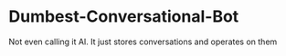 # Dumbest-Conversational-Bot
Not even calling it AI. It just stores conversations and operates on them
